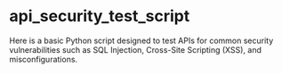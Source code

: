 # api_security_test_script
Here is a basic Python script designed to test APIs for common security  vulnerabilities such as SQL Injection, Cross-Site Scripting (XSS), and  misconfigurations.

